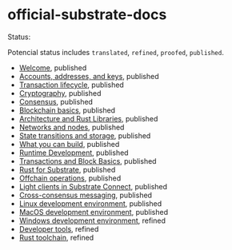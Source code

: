 # official-substrate-docs

Status:

Potencial status includes `translated`, `refined`, `proofed`, `published`.

- [Welcome](https://docs.substrate.io/learn/welcome-to-substrate/), published
- [Accounts, addresses, and keys](https://docs.substrate.io/learn/accounts-addresses-keys/), published
- [Transaction lifecycle](https://docs.substrate.io/learn/transaction-lifecycle/), published
- [Cryptography](https://docs.substrate.io/learn/cryptography/), published
- [Consensus](https://docs.substrate.io/learn/consensus/), published
- [Blockchain basics](https://docs.substrate.io/learn/blockchain-basics/), published
- [Architecture and Rust Libraries](https://docs.substrate.io/learn/architecture/), published
- [Networks and nodes](https://docs.substrate.io/learn/networks-and-nodes/), published
- [State transitions and storage](https://docs.substrate.io/learn/state-transitions-and-storage/), published
- [What you can build](https://docs.substrate.io/learn/what-can-you-build/), published
- [Runtime Development](https://docs.substrate.io/learn/runtime-development/), published
- [Transactions and Block Basics](https://docs.substrate.io/learn/transaction-types/), published
- [Rust for Substrate](https://docs.substrate.io/learn/rust-basics/), published
- [Offchain operations](https://docs.substrate.io/learn/offchain-operations/), published
- [Light clients in Substrate Connect](https://docs.substrate.io/learn/light-clients-in-substrate-connect/), published
- [Cross-consensus messaging](https://docs.substrate.io/learn/xcm-communication/), published
- [Linux development environment](https://docs.substrate.io/install/linux/), published
- [MacOS development environment](https://docs.substrate.io/install/macos/), published
- [Windows development environment](https://docs.substrate.io/install/windows/), refined
- [Developer tools](https://docs.substrate.io/install/developer-tools/), refined
- [Rust toolchain](https://docs.substrate.io/install/rust-toolchain/), refined
